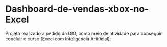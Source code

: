 # Dashboard-de-vendas-xbox-no-Excel
Projeto realizado a pedido da DIO, como meio de atividade para conseguir concluir o curso (Excel com Inteligencia Artificial);
